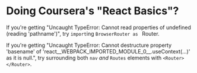 # Doing Coursera's "React Basics"?

If you're getting "Uncaught TypeError: Cannot read properties of undefined (reading 'pathname')", try `import`ing `BrowserRouter as ` Router.

If you're getting "Uncaught TypeError: Cannot destructure property 'basename' of 'react__WEBPACK_IMPORTED_MODULE_0__.useContext(...)' as it is null.", try surrounding both `nav` _and_ `Routes` elements with `<Router></Router>`.
